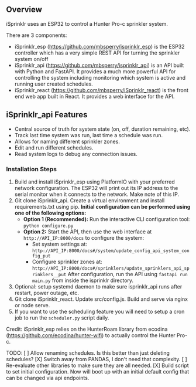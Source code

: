 ## Overview

iSprinklr uses an ESP32 to control a Hunter Pro-c sprinkler system.

There are 3 components:
- iSprinklr_esp (https://github.com/mbsperry/isprinklr_esp) is the ESP32 controller which has a very simple REST API for turning the sprinkler system on/off
- iSprinklr_api (https://github.com/mbsperry/isprinklr_api) is an API built with Python and FastAPI. It provides a much more powerful API for controlling the system including monitoring which system is active and running user created schedules. 
- iSprinklr_react (https://github.com/mbsperry/iSprinklr_react) is the front end web app built in React. It provides a web interface for the API.

## iSprinklr_api Features
- Central source of truth for system state (on, off, duration remaining, etc).
- Track last time system was run, last time a schedule was run. 
- Allows for naming different sprinkler zones.
- Edit and run different schedules.
- Read system logs to debug any connection issues.

### Installation Steps
1. Build and install iSprinklr_esp using PlatformIO with your preferred network configuration. The ESP32 will print out its IP address to the serial monitor when it connects to the network. Make note of this IP. 
2. Git clone iSprinklr_api. Create a virtual environment and install requirements.txt using pip. 
   **Initial configuration can be performed using one of the following options:**
   - **Option 1 (Recommended):** Run the interactive CLI configuration tool:  
     `python configure.py`
   - **Option 2:** Start the API, then use the web interface at `http://API_IP:8000/docs` to configure the system:
     - Set system settings at:  
       `http://API_IP:8000/docs#/system/update_config_api_system_config_put`
     - Configure sprinkler zones at:  
       `http://API_IP:8000/docs#/sprinklers/update_sprinklers_api_sprinklers__put`
   After configuration, run the API using `fastapi run main.py` from inside the isprinklr directory.
3. Optional: setup systemd daemon to make sure isprinklr_api runs after restart, power outage, etc. 
4. Git clone iSprinklr_react. Update src/config.js. Build and serve via nginx or node serve.
5. If you want to use the scheduling feature you will need to setup a cron job to run the `scheduler.py` script daily.

Credit:
iSprinklr_esp relies on the HunterRoam library from ecodina (https://github.com/ecodina/hunter-wifi) to actually control the Hunter Pro-c.

TODO:
[ ] Allow renaming schedules. Is this better than just deleting schedules?
[X] Switch away from PANDAS, I don't need that complexity. 
[ ] Re-evaluate other libraries to make sure they are all needed.
[X] Build script to set initial configuration. Now will boot up with an initial default config that can be changed via api endpoints.
